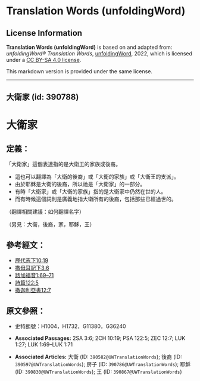 # Translation Words (unfoldingWord)

## License Information

**Translation Words (unfoldingWord)** is based on and adapted from: _unfoldingWord® Translation Words_, [unfoldingWord](https://unfoldingword.org/utw), 2022, which is licensed under a [CC BY-SA 4.0 license](https://creativecommons.org/licenses/by-sa/4.0/legalcode.en).

This markdown version is provided under the same license.



--------------------------------

## 大衛家 (id: 390788)

大衛家
===

定義：
---

「大衛家」這個表達指的是大衛王的家族或後裔。

* 這也可以翻譯為「大衛的後裔」或「大衛的家族」或「大衛王的支派」。
* 由於耶穌是大衛的後裔，所以祂是「大衛家」的一部分。
* 有時「大衛家」或「大衛的家族」指的是大衛家中仍然在世的人。
* 而有時候這個詞則是廣義地指大衛所有的後裔，包括那些已經過世的。

（翻譯相關建議：如何翻譯名字）

（另見：大衛，後裔，家，耶穌，王）

參考經文：
-----

* [歷代志下10:19](https://ref.ly/2Chr10:19)
* [撒母耳記下3:6](https://ref.ly/2Sam3:6)
* [路加福音1:69–71](https://ref.ly/Luke1:69-Luke1:71)
* [詩篇122:5](https://ref.ly/Ps122:5)
* [撒迦利亞書12:7](https://ref.ly/Zech12:7)

原文參照：
-----

* 史特朗號：H1004，H1732，G11380，G36240

* **Associated Passages:** 2SA 3:6; 2CH 10:19; PSA 122:5; ZEC 12:7; LUK 1:27; LUK 1:69–LUK 1:71
* **Associated Articles:** 大衛 (ID: `390582@UWTranslationWords`); 後裔 (ID: `390597@UWTranslationWords`); 房子 (ID: `390786@UWTranslationWords`); 耶穌 (ID: `390830@UWTranslationWords`); 王 (ID: `390867@UWTranslationWords`)

